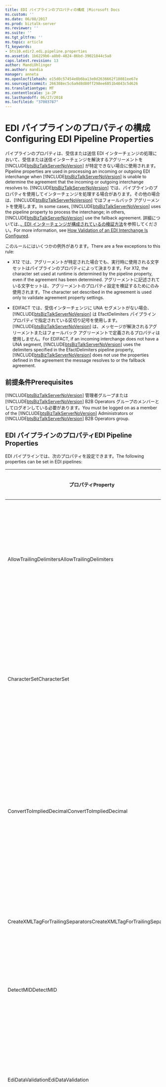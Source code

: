 ```yaml
---
title: EDI パイプラインのプロパティの構成 |Microsoft Docs
ms.custom: ''
ms.date: 06/08/2017
ms.prod: biztalk-server
ms.reviewer: ''
ms.suite: ''
ms.tgt_pltfrm: ''
ms.topic: article
f1_keywords:
- bts10.edir2.edi.pipeline.properties
ms.assetid: 1b6229b6-a8b0-4824-86bd-39021844c5a8
caps.latest.revision: 13
author: MandiOhlinger
ms.author: mandia
manager: anneta
ms.openlocfilehash: e15d0c57454e8b6ba13e0d2636662f18081ee67e
ms.sourcegitcommit: 266308ec5c6a9d8d80ff298ee6051b4843c5d626
ms.translationtype: MT
ms.contentlocale: ja-JP
ms.lasthandoff: 06/27/2018
ms.locfileid: "37003787"
---
```

# <a name="configuring-edi-pipeline-properties"></a><span data-ttu-id="d0d4b-102">EDI パイプラインのプロパティの構成</span><span class="sxs-lookup"><span data-stu-id="d0d4b-102">Configuring EDI Pipeline Properties</span></span>
<span data-ttu-id="d0d4b-103">パイプラインのプロパティは、受信または送信 EDI インターチェンジの処理において、受信または送信インターチェンジを解決するアグリーメントを [!INCLUDE[btsBizTalkServerNoVersion](../includes/btsbiztalkservernoversion-md.md)] が特定できない場合に使用されます。</span><span class="sxs-lookup"><span data-stu-id="d0d4b-103">Pipeline properties are used in processing an incoming or outgoing EDI interchange when [!INCLUDE[btsBizTalkServerNoVersion](../includes/btsbiztalkservernoversion-md.md)] is unable to determine the agreement that the incoming or outgoing interchange resolves to.</span></span> <span data-ttu-id="d0d4b-104">[!INCLUDE[btsBizTalkServerNoVersion](../includes/btsbiztalkservernoversion-md.md)] では、パイプラインのプロパティを使用してインターチェンジを処理する場合があります。その他の場合は、[!INCLUDE[btsBizTalkServerNoVersion](../includes/btsbiztalkservernoversion-md.md)] ではフォールバック アグリーメントを使用します。</span><span class="sxs-lookup"><span data-stu-id="d0d4b-104">In some cases, [!INCLUDE[btsBizTalkServerNoVersion](../includes/btsbiztalkservernoversion-md.md)] uses the pipeline property to process the interchange; in others, [!INCLUDE[btsBizTalkServerNoVersion](../includes/btsbiztalkservernoversion-md.md)] use the fallback agreement.</span></span> <span data-ttu-id="d0d4b-105">詳細については、[、EDI インターチェンジが構成されているの検証方法](../core/how-validation-of-an-edi-interchange-is-configured.md)を参照してください。</span><span class="sxs-lookup"><span data-stu-id="d0d4b-105">For more information, see [How Validation of an EDI Interchange Is Configured](../core/how-validation-of-an-edi-interchange-is-configured.md).</span></span>  
  
 <span data-ttu-id="d0d4b-106">このルールにはいくつかの例外があります。</span><span class="sxs-lookup"><span data-stu-id="d0d4b-106">There are a few exceptions to this rule:</span></span>  
  
- <span data-ttu-id="d0d4b-107">X12 では、アグリーメントが特定された場合でも、実行時に使用される文字セットはパイプラインのプロパティによって決まります。</span><span class="sxs-lookup"><span data-stu-id="d0d4b-107">For X12, the character set used at runtime is determined by the pipeline property, even if the agreement has been determined.</span></span> <span data-ttu-id="d0d4b-108">アグリーメントに記述されている文字セットは、アグリーメントのプロパティ設定を検証するためにのみ使用されます。</span><span class="sxs-lookup"><span data-stu-id="d0d4b-108">The character set described in the agreement is used only to validate agreement property settings.</span></span>  
  
- <span data-ttu-id="d0d4b-109">EDIFACT では、受信インターチェンジに UNA セグメントがない場合、[!INCLUDE[btsBizTalkServerNoVersion](../includes/btsbiztalkservernoversion-md.md)] は EfactDelimiters パイプライン プロパティで指定されている区切り記号を使用します。[!INCLUDE[btsBizTalkServerNoVersion](../includes/btsbiztalkservernoversion-md.md)] は、メッセージが解決されるアグリーメントまたはフォールバック アグリーメントで定義されるプロパティは使用しません。</span><span class="sxs-lookup"><span data-stu-id="d0d4b-109">For EDIFACT, if an incoming interchange does not have a UNA segment, [!INCLUDE[btsBizTalkServerNoVersion](../includes/btsbiztalkservernoversion-md.md)] uses the delimiters specified in the EfactDelimiters pipeline property, [!INCLUDE[btsBizTalkServerNoVersion](../includes/btsbiztalkservernoversion-md.md)] does not use the properties defined in the agreement the message resolves to or the fallback agreement.</span></span>  
  
## <a name="prerequisites"></a><span data-ttu-id="d0d4b-110">前提条件</span><span class="sxs-lookup"><span data-stu-id="d0d4b-110">Prerequisites</span></span>  
 <span data-ttu-id="d0d4b-111">[!INCLUDE[btsBizTalkServerNoVersion](../includes/btsbiztalkservernoversion-md.md)] 管理者グループまたは [!INCLUDE[btsBizTalkServerNoVersion](../includes/btsbiztalkservernoversion-md.md)] B2B Operators グループのメンバーとしてログオンしている必要があります。</span><span class="sxs-lookup"><span data-stu-id="d0d4b-111">You must be logged on as a member of the [!INCLUDE[btsBizTalkServerNoVersion](../includes/btsbiztalkservernoversion-md.md)] Administrators or [!INCLUDE[btsBizTalkServerNoVersion](../includes/btsbiztalkservernoversion-md.md)] B2B Operators group.</span></span>  
  
## <a name="edi-pipeline-properties"></a><span data-ttu-id="d0d4b-112">EDI パイプラインのプロパティ</span><span class="sxs-lookup"><span data-stu-id="d0d4b-112">EDI Pipeline Properties</span></span>  
 <span data-ttu-id="d0d4b-113">EDI パイプラインでは、次のプロパティを設定できます。</span><span class="sxs-lookup"><span data-stu-id="d0d4b-113">The following properties can be set in EDI pipelines:</span></span>  
  
|<span data-ttu-id="d0d4b-114">プロパティ</span><span class="sxs-lookup"><span data-stu-id="d0d4b-114">Property</span></span>|<span data-ttu-id="d0d4b-115">新しく使用する機能</span><span class="sxs-lookup"><span data-stu-id="d0d4b-115">Use</span></span>|<span data-ttu-id="d0d4b-116">値</span><span class="sxs-lookup"><span data-stu-id="d0d4b-116">Values</span></span>|<span data-ttu-id="d0d4b-117">パイプライン - ステージ</span><span class="sxs-lookup"><span data-stu-id="d0d4b-117">Pipeline - Stage</span></span>|  
|--------------|---------|------------|-----------------------|  
|<span data-ttu-id="d0d4b-118">AllowTrailingDelimiters</span><span class="sxs-lookup"><span data-stu-id="d0d4b-118">AllowTrailingDelimiters</span></span>|<span data-ttu-id="d0d4b-119">受信したインターチェンジに対して末尾の区切り記号を生成します。</span><span class="sxs-lookup"><span data-stu-id="d0d4b-119">Generates trailing separators on the interchange received.</span></span>|<span data-ttu-id="d0d4b-120">False (既定値)</span><span class="sxs-lookup"><span data-stu-id="d0d4b-120">False (default)</span></span><br /><br /> <span data-ttu-id="d0d4b-121">True</span><span class="sxs-lookup"><span data-stu-id="d0d4b-121">True</span></span>|<span data-ttu-id="d0d4b-122">EdiReceive - 逆アセンブル</span><span class="sxs-lookup"><span data-stu-id="d0d4b-122">EdiReceive- Disassemble</span></span><br /><br /> <span data-ttu-id="d0d4b-123">AS2EdiReceive - 逆アセンブル</span><span class="sxs-lookup"><span data-stu-id="d0d4b-123">AS2EdiReceive -Disassemble</span></span><br /><br /> <span data-ttu-id="d0d4b-124">EdiSend - アセンブル</span><span class="sxs-lookup"><span data-stu-id="d0d4b-124">EdiSend - Assemble</span></span><br /><br /> <span data-ttu-id="d0d4b-125">AS2EdiSend - アセンブル</span><span class="sxs-lookup"><span data-stu-id="d0d4b-125">AS2EdiSend - Assemble</span></span>|  
|<span data-ttu-id="d0d4b-126">CharacterSet</span><span class="sxs-lookup"><span data-stu-id="d0d4b-126">CharacterSet</span></span>|<span data-ttu-id="d0d4b-127">送信 EDI インターチェンジの実行時の検証中に使用する文字セットを指定します。</span><span class="sxs-lookup"><span data-stu-id="d0d4b-127">Specifies the character set to be used during run-time validation of outgoing EDI interchanges.</span></span><br /><br /> <span data-ttu-id="d0d4b-128">このプロパティは、X12 処理でのみ使用され、EDIFACT には使用されません。</span><span class="sxs-lookup"><span data-stu-id="d0d4b-128">This property is used for X12 processing only, not for EDIFACT.</span></span>|<span data-ttu-id="d0d4b-129">UTF8 (既定値)</span><span class="sxs-lookup"><span data-stu-id="d0d4b-129">UTF8 (default)</span></span><br /><br /> <span data-ttu-id="d0d4b-130">[標準]</span><span class="sxs-lookup"><span data-stu-id="d0d4b-130">Basic</span></span><br /><br /> <span data-ttu-id="d0d4b-131">拡張</span><span class="sxs-lookup"><span data-stu-id="d0d4b-131">Extended</span></span>|<span data-ttu-id="d0d4b-132">EdiReceive - 逆アセンブル</span><span class="sxs-lookup"><span data-stu-id="d0d4b-132">EdiReceive - Disassemble</span></span><br /><br /> <span data-ttu-id="d0d4b-133">AS2EdiReceive - 逆アセンブル</span><span class="sxs-lookup"><span data-stu-id="d0d4b-133">AS2EdiReceive -Disassemble</span></span><br /><br /> <span data-ttu-id="d0d4b-134">EdiSend - アセンブル</span><span class="sxs-lookup"><span data-stu-id="d0d4b-134">EdiSend - Assemble</span></span><br /><br /> <span data-ttu-id="d0d4b-135">AS2EdiSend - アセンブル</span><span class="sxs-lookup"><span data-stu-id="d0d4b-135">AS2EdiSend - Assemble</span></span>|  
|<span data-ttu-id="d0d4b-136">ConvertToImpliedDecimal</span><span class="sxs-lookup"><span data-stu-id="d0d4b-136">ConvertToImpliedDecimal</span></span>|<span data-ttu-id="d0d4b-137">受信インターチェンジについて、BizTalk Server の中間 XML で、10 進形式 Nn で指定された EDI 番号を底 10 の数値に変換します。</span><span class="sxs-lookup"><span data-stu-id="d0d4b-137">For an incoming interchange, converts an EDI number that is specified with the format Nn into a base-10 numeric value in the intermediate XML in BizTalk Server.</span></span><br /><br /> <span data-ttu-id="d0d4b-138">このプロパティは、X12 処理でのみ使用され、EDIFACT には使用されません。</span><span class="sxs-lookup"><span data-stu-id="d0d4b-138">This property is used for X12 processing only, not for EDIFACT.</span></span>|<span data-ttu-id="d0d4b-139">False (既定値)</span><span class="sxs-lookup"><span data-stu-id="d0d4b-139">False (default)</span></span><br /><br /> <span data-ttu-id="d0d4b-140">True</span><span class="sxs-lookup"><span data-stu-id="d0d4b-140">True</span></span>|<span data-ttu-id="d0d4b-141">EdiReceive - 逆アセンブル</span><span class="sxs-lookup"><span data-stu-id="d0d4b-141">EdiReceive - Disassemble</span></span><br /><br /> <span data-ttu-id="d0d4b-142">AS2EdiReceive - 逆アセンブル</span><span class="sxs-lookup"><span data-stu-id="d0d4b-142">AS2EdiReceive - Disassemble</span></span>|  
|<span data-ttu-id="d0d4b-143">CreateXMLTagForTrailingSeparators</span><span class="sxs-lookup"><span data-stu-id="d0d4b-143">CreateXMLTagForTrailingSeparators</span></span>|<span data-ttu-id="d0d4b-144">末尾の区切り記号のそれぞれの空の XML タグを作成します (設定した場合**AllowTrailingDelimiters** true)。</span><span class="sxs-lookup"><span data-stu-id="d0d4b-144">Creates empty XML tags for each of the trailing separators (if you have set **AllowTrailingDelimiters** to true).</span></span>|<span data-ttu-id="d0d4b-145">False (既定値)</span><span class="sxs-lookup"><span data-stu-id="d0d4b-145">False (default)</span></span><br /><br /> <span data-ttu-id="d0d4b-146">True</span><span class="sxs-lookup"><span data-stu-id="d0d4b-146">True</span></span>|<span data-ttu-id="d0d4b-147">EdiReceive - 逆アセンブル</span><span class="sxs-lookup"><span data-stu-id="d0d4b-147">EdiReceive - Disassemble</span></span><br /><br /> <span data-ttu-id="d0d4b-148">AS2EdiReceive - 逆アセンブル</span><span class="sxs-lookup"><span data-stu-id="d0d4b-148">AS2EdiReceive - Disassemble</span></span>|  
|<span data-ttu-id="d0d4b-149">DetectMID</span><span class="sxs-lookup"><span data-stu-id="d0d4b-149">DetectMID</span></span>|<span data-ttu-id="d0d4b-150">単一のメッセージ内の複数のインターチェンジを EDI 逆アセンブラーで解析できるようにします。</span><span class="sxs-lookup"><span data-stu-id="d0d4b-150">Enables the EDI Disassembler to parse multiple interchanges in a single message.</span></span>|<span data-ttu-id="d0d4b-151">True (既定値)</span><span class="sxs-lookup"><span data-stu-id="d0d4b-151">True (default)</span></span><br /><br /> <span data-ttu-id="d0d4b-152">False</span><span class="sxs-lookup"><span data-stu-id="d0d4b-152">False</span></span>|<span data-ttu-id="d0d4b-153">EdiReceive - 逆アセンブル</span><span class="sxs-lookup"><span data-stu-id="d0d4b-153">EdiReceive - Disassemble</span></span><br /><br /> <span data-ttu-id="d0d4b-154">AS2EdiReceive - 逆アセンブル</span><span class="sxs-lookup"><span data-stu-id="d0d4b-154">AS2EdiReceive - Disassemble</span></span>|  
|<span data-ttu-id="d0d4b-155">EdiDataValidation</span><span class="sxs-lookup"><span data-stu-id="d0d4b-155">EdiDataValidation</span></span>|<span data-ttu-id="d0d4b-156">送信 EDI インターチェンジの場合、フィールド長、省略可能性、および EDI データ要素の検証に加えて、繰り返し回数の検証などの EDI の種類 (データ要素) 検証を有効にします。</span><span class="sxs-lookup"><span data-stu-id="d0d4b-156">Enables EDI type (data elements) validation of outgoing EDI interchanges, including validation of field length, optionality, and repeat count in addition to EDI data element validation.</span></span>|<span data-ttu-id="d0d4b-157">True (既定値)</span><span class="sxs-lookup"><span data-stu-id="d0d4b-157">True (default)</span></span><br /><br /> <span data-ttu-id="d0d4b-158">False</span><span class="sxs-lookup"><span data-stu-id="d0d4b-158">False</span></span>|<span data-ttu-id="d0d4b-159">EdiReceive - 逆アセンブル</span><span class="sxs-lookup"><span data-stu-id="d0d4b-159">EdiReceive - Disassemble</span></span><br /><br /> <span data-ttu-id="d0d4b-160">AS2EdiReceive - 逆アセンブル</span><span class="sxs-lookup"><span data-stu-id="d0d4b-160">AS2EdiReceive - Disassemble</span></span><br /><br /> <span data-ttu-id="d0d4b-161">EdiSend - アセンブル</span><span class="sxs-lookup"><span data-stu-id="d0d4b-161">EdiSend - Assemble</span></span><br /><br /> <span data-ttu-id="d0d4b-162">AS2EdiSend - アセンブル</span><span class="sxs-lookup"><span data-stu-id="d0d4b-162">AS2EdiSend - Assemble</span></span>|  
|<span data-ttu-id="d0d4b-163">EfactDelimiters</span><span class="sxs-lookup"><span data-stu-id="d0d4b-163">EfactDelimiters</span></span>|<span data-ttu-id="d0d4b-164">受信インターチェンジの処理に使用される区切り記号を示します。</span><span class="sxs-lookup"><span data-stu-id="d0d4b-164">Indicates the delimiters to be used in processing an incoming interchange.</span></span> <span data-ttu-id="d0d4b-165">受信インターチェンジに UNA セグメントがない場合に使用されます。</span><span class="sxs-lookup"><span data-stu-id="d0d4b-165">Used if an incoming interchange does not have a UNA segment.</span></span><br /><br /> <span data-ttu-id="d0d4b-166">区切り記号には、次のものがあります。</span><span class="sxs-lookup"><span data-stu-id="d0d4b-166">The delimiters include the following:</span></span><br /><br /> <span data-ttu-id="d0d4b-167">UNA1 (コンポーネント データ要素区切り記号)</span><span class="sxs-lookup"><span data-stu-id="d0d4b-167">-   UNA1 (Component data element separator)</span></span><br /><span data-ttu-id="d0d4b-168">UNA2 (データ要素区切り記号)</span><span class="sxs-lookup"><span data-stu-id="d0d4b-168">-   UNA2 (Data element separator)</span></span><br /><span data-ttu-id="d0d4b-169">UNA3 (小数点表記)</span><span class="sxs-lookup"><span data-stu-id="d0d4b-169">-   UNA3 (Decimal notation)</span></span><br /><span data-ttu-id="d0d4b-170">UNA4 (リリース インジケーター)</span><span class="sxs-lookup"><span data-stu-id="d0d4b-170">-   UNA4 (Release indicator)</span></span><br /><span data-ttu-id="d0d4b-171">UNA5 (繰り返し区切り記号)</span><span class="sxs-lookup"><span data-stu-id="d0d4b-171">-   UNA5 (Repetition separator)</span></span><br /><span data-ttu-id="d0d4b-172">UNA6 (セグメント終端記号)**注:** edifact 処理でのみ、X12 ではなくこのプロパティを使用します。</span><span class="sxs-lookup"><span data-stu-id="d0d4b-172">-   UNA6 (Segment terminator) **Note:**  This property is used for EDIFACT processing only, not for X12.</span></span>|<span data-ttu-id="d0d4b-173">0x3A、0x2B、0x2C、0x3F、0x20、0x27 (既定値)</span><span class="sxs-lookup"><span data-stu-id="d0d4b-173">0x3A, 0x2B, 0x2C, 0x3F, 0x20, 0x27 (defaults)</span></span>|<span data-ttu-id="d0d4b-174">EdiReceive - 逆アセンブル</span><span class="sxs-lookup"><span data-stu-id="d0d4b-174">EdiReceive - Disassemble</span></span><br /><br /> <span data-ttu-id="d0d4b-175">AS2EdiReceive - 逆アセンブル</span><span class="sxs-lookup"><span data-stu-id="d0d4b-175">AS2EdiReceive - Disassemble</span></span>|  
<span data-ttu-id="d0d4b-176">IgnoreMessageEncoding</span><span class="sxs-lookup"><span data-stu-id="d0d4b-176">IgnoreMessageEncoding</span></span>|<span data-ttu-id="d0d4b-177">BatchMarker コンポーネントは、EDI を設定していないことを指定します。EncodingType コンテキスト プロパティを\<X12\>または\<EDIFACT\>します。</span><span class="sxs-lookup"><span data-stu-id="d0d4b-177">Specifies that the BatchMarker component will not set the EDI.EncodingType context property to \<X12\> or \<EDIFACT\>.</span></span> <span data-ttu-id="d0d4b-178">非 EDI メッセージを処理する際にカスタム パイプラインに適用されます。</span><span class="sxs-lookup"><span data-stu-id="d0d4b-178">This applies to custom pipelines when processing non-EDI messages.</span></span>|<span data-ttu-id="d0d4b-179">False (既定値)</span><span class="sxs-lookup"><span data-stu-id="d0d4b-179">False (default)</span></span><br /><br /> <span data-ttu-id="d0d4b-180">True</span><span class="sxs-lookup"><span data-stu-id="d0d4b-180">True</span></span>|<span data-ttu-id="d0d4b-181">EdiReceive - パーティの解決</span><span class="sxs-lookup"><span data-stu-id="d0d4b-181">EdiReceive - ResolveParty</span></span><br /><br /> <span data-ttu-id="d0d4b-182">AS2EdiReceive - パーティの解決</span><span class="sxs-lookup"><span data-stu-id="d0d4b-182">AS2EdiReceive - ResolveParty</span></span>|  
|<span data-ttu-id="d0d4b-183">MaskSecurityInformation</span><span class="sxs-lookup"><span data-stu-id="d0d4b-183">MaskSecurityInformation</span></span>|<span data-ttu-id="d0d4b-184">情報の漏えいを防ぐために、受信 EDI インターチェンジのコンテキスト プロパティで認証/パスワードのセキュリティ情報をマスクします。</span><span class="sxs-lookup"><span data-stu-id="d0d4b-184">Mask authorization/password security information in the context property of an incoming EDI interchange to prevent information disclosure.</span></span> <span data-ttu-id="d0d4b-185">ISA1、ISA2、ISA3、ISA4 の各フィールド (X12 インターチェンジの場合)、および UNB6 フィールド (EDIFACT インターチェンジの場合) に適用されます。</span><span class="sxs-lookup"><span data-stu-id="d0d4b-185">Applies to the ISA1, ISA2, ISA3, and ISA4 fields for X12 interchanges; and the UNB6 fields for EDIFACT interchanges.</span></span>|<span data-ttu-id="d0d4b-186">True (既定値)</span><span class="sxs-lookup"><span data-stu-id="d0d4b-186">True (default)</span></span><br /><br /> <span data-ttu-id="d0d4b-187">False</span><span class="sxs-lookup"><span data-stu-id="d0d4b-187">False</span></span>|<span data-ttu-id="d0d4b-188">EdiReceive - 逆アセンブル</span><span class="sxs-lookup"><span data-stu-id="d0d4b-188">EdiReceive - Disassemble</span></span><br /><br /> <span data-ttu-id="d0d4b-189">AS2EdiReceive - 逆アセンブル</span><span class="sxs-lookup"><span data-stu-id="d0d4b-189">AS2EdiReceive - Disassemble</span></span>|  
|<span data-ttu-id="d0d4b-190">PreserveInterchange</span><span class="sxs-lookup"><span data-stu-id="d0d4b-190">PreserveInterchange</span></span>|<span data-ttu-id="d0d4b-191">受信したバッチを 1 つの単位として処理することを指定します。</span><span class="sxs-lookup"><span data-stu-id="d0d4b-191">Specifies that a batch received will be processed as a single unit.</span></span>|<span data-ttu-id="d0d4b-192">False (既定値)</span><span class="sxs-lookup"><span data-stu-id="d0d4b-192">False (default)</span></span><br /><br /> <span data-ttu-id="d0d4b-193">True</span><span class="sxs-lookup"><span data-stu-id="d0d4b-193">True</span></span>|<span data-ttu-id="d0d4b-194">EdiReceive - 逆アセンブル</span><span class="sxs-lookup"><span data-stu-id="d0d4b-194">EdiReceive - Disassemble</span></span><br /><br /> <span data-ttu-id="d0d4b-195">AS2EdiReceive - 逆アセンブル</span><span class="sxs-lookup"><span data-stu-id="d0d4b-195">AS2EdiReceive - Disassemble</span></span>|  
|<span data-ttu-id="d0d4b-196">RouteAckOn2WayPort</span><span class="sxs-lookup"><span data-stu-id="d0d4b-196">RouteAckOn2WayPort</span></span>|<span data-ttu-id="d0d4b-197">双方向の要求 - 応答の受信ポートの開いている接続経由で EDI 受信確認を返します。</span><span class="sxs-lookup"><span data-stu-id="d0d4b-197">Returns an EDI acknowledgment over the open connection of a two-way request-response receive port.</span></span>|<span data-ttu-id="d0d4b-198">True (既定値)</span><span class="sxs-lookup"><span data-stu-id="d0d4b-198">True (default)</span></span><br /><br /> <span data-ttu-id="d0d4b-199">False</span><span class="sxs-lookup"><span data-stu-id="d0d4b-199">False</span></span>|<span data-ttu-id="d0d4b-200">EdiReceive - 逆アセンブル</span><span class="sxs-lookup"><span data-stu-id="d0d4b-200">EdiReceive - Disassemble</span></span><br /><br /> <span data-ttu-id="d0d4b-201">AS2EdiReceive - 逆アセンブル</span><span class="sxs-lookup"><span data-stu-id="d0d4b-201">AS2EdiReceive - Disassemble</span></span>|  
|<span data-ttu-id="d0d4b-202">UseDotAsDecimalSeperator</span><span class="sxs-lookup"><span data-stu-id="d0d4b-202">UseDotAsDecimalSeperator</span></span>|<span data-ttu-id="d0d4b-203">True に設定すると、EDI 受信パイプラインは、10 進数表記"."</span><span class="sxs-lookup"><span data-stu-id="d0d4b-203">When set to True, the EDI receive pipeline uses a decimal notation of “.”</span></span> <span data-ttu-id="d0d4b-204">受信ドキュメントの 10 進表記代わりに。</span><span class="sxs-lookup"><span data-stu-id="d0d4b-204">instead of the decimal notation of the incoming document.</span></span>|<span data-ttu-id="d0d4b-205">False (既定値)</span><span class="sxs-lookup"><span data-stu-id="d0d4b-205">False (default)</span></span><br /><br /> <span data-ttu-id="d0d4b-206">True</span><span class="sxs-lookup"><span data-stu-id="d0d4b-206">True</span></span>|<span data-ttu-id="d0d4b-207">EdiReceive-逆アセンブル</span><span class="sxs-lookup"><span data-stu-id="d0d4b-207">EdiReceive – Disassemble</span></span><br /><br /> <span data-ttu-id="d0d4b-208">AS2EdiReceive - 逆アセンブル</span><span class="sxs-lookup"><span data-stu-id="d0d4b-208">AS2EdiReceive - Disassemble</span></span>|  
|<span data-ttu-id="d0d4b-209">UseIsa11AsRepetitionSeparator</span><span class="sxs-lookup"><span data-stu-id="d0d4b-209">UseIsa11AsRepetitionSeparator</span></span>|<span data-ttu-id="d0d4b-210">繰り返し区切り文字として、標準識別子ではなく ISA11 が使用されることを指定します。</span><span class="sxs-lookup"><span data-stu-id="d0d4b-210">Specifies that ISA11 is used as a Repetition separator instead of a Standard identifier.</span></span> <span data-ttu-id="d0d4b-211">**注:** x12 処理で EDIFACT ではなくのみ、このプロパティを使用します。</span><span class="sxs-lookup"><span data-stu-id="d0d4b-211">**Note:**  This property is used for X12 processing only, not for EDIFACT.</span></span>|<span data-ttu-id="d0d4b-212">False (既定値)</span><span class="sxs-lookup"><span data-stu-id="d0d4b-212">False (default)</span></span><br /><br /> <span data-ttu-id="d0d4b-213">True</span><span class="sxs-lookup"><span data-stu-id="d0d4b-213">True</span></span>|<span data-ttu-id="d0d4b-214">EdiReceive - 逆アセンブル</span><span class="sxs-lookup"><span data-stu-id="d0d4b-214">EdiReceive - Disassemble</span></span><br /><br /> <span data-ttu-id="d0d4b-215">AS2EdiReceive - 逆アセンブル</span><span class="sxs-lookup"><span data-stu-id="d0d4b-215">AS2EdiReceive - Disassemble</span></span>|  
|<span data-ttu-id="d0d4b-216">XmlSchemaValidation</span><span class="sxs-lookup"><span data-stu-id="d0d4b-216">XmlSchemaValidation</span></span>|<span data-ttu-id="d0d4b-217">送信 EDI インターチェンジに対する拡張された (BTS-XSD) 検証を有効にします。</span><span class="sxs-lookup"><span data-stu-id="d0d4b-217">Enables extended (BTS-XSD) validation of outgoing EDI interchanges.</span></span> <span data-ttu-id="d0d4b-218">これは、データ型が EDI データ型ではない要素を使用してカスタマイズされたスキーマのみに適用されます。</span><span class="sxs-lookup"><span data-stu-id="d0d4b-218">This applies only if the schema has been customized with elements whose data type is not an EDI data type.</span></span> <span data-ttu-id="d0d4b-219">これらの追加された要素は、EDI 検証では検証されないため、拡張された検証で検証されます。</span><span class="sxs-lookup"><span data-stu-id="d0d4b-219">These added elements are not be validated by EDI validation, so will be covered by extended validation.</span></span>|<span data-ttu-id="d0d4b-220">False (既定値)</span><span class="sxs-lookup"><span data-stu-id="d0d4b-220">False (default)</span></span><br /><br /> <span data-ttu-id="d0d4b-221">True</span><span class="sxs-lookup"><span data-stu-id="d0d4b-221">True</span></span>|<span data-ttu-id="d0d4b-222">EdiReceive - 逆アセンブル</span><span class="sxs-lookup"><span data-stu-id="d0d4b-222">EdiReceive - Disassemble</span></span><br /><br /> <span data-ttu-id="d0d4b-223">AS2EdiReceive - 逆アセンブル</span><span class="sxs-lookup"><span data-stu-id="d0d4b-223">AS2EdiReceive - Disassemble</span></span><br /><br /> <span data-ttu-id="d0d4b-224">EdiSend - アセンブル</span><span class="sxs-lookup"><span data-stu-id="d0d4b-224">EdiSend - Assemble</span></span><br /><br /> <span data-ttu-id="d0d4b-225">AS2EdiSend - アセンブル</span><span class="sxs-lookup"><span data-stu-id="d0d4b-225">AS2EdiSend - Assemble</span></span>|  
  
### <a name="to-set-a-pipeline-property"></a><span data-ttu-id="d0d4b-226">パイプライン プロパティの設定</span><span class="sxs-lookup"><span data-stu-id="d0d4b-226">To set a pipeline property</span></span>  
  
1. <span data-ttu-id="d0d4b-227">[!INCLUDE[btsBizTalkServerNoVersion](../includes/btsbiztalkservernoversion-md.md)]管理コンソールで、受信場所を右クリックするか、プロパティを設定し、クリックするパイプラインを使用してポートを送信**プロパティ**します。</span><span class="sxs-lookup"><span data-stu-id="d0d4b-227">In [!INCLUDE[btsBizTalkServerNoVersion](../includes/btsbiztalkservernoversion-md.md)] Administration Console, right-click the receive location or send port using the pipeline that you want to set properties for, and then click **Properties**.</span></span>  
  
2. <span data-ttu-id="d0d4b-228">プロパティを設定する対象のパイプラインの横にある省略記号ボタン ([…]) をクリックします。</span><span class="sxs-lookup"><span data-stu-id="d0d4b-228">Click the ellipsis button (…) next to the pipeline that you want to set properties for.</span></span>  
  
3. <span data-ttu-id="d0d4b-229">**パイプラインの構成** ダイアログ ボックスで、プロパティの値を入力し、順にクリックします**OK**します。</span><span class="sxs-lookup"><span data-stu-id="d0d4b-229">In the **Configure Pipeline** dialog box, enter the value for the property, and then click **OK**.</span></span>  
  
## <a name="see-also"></a><span data-ttu-id="d0d4b-230">参照</span><span class="sxs-lookup"><span data-stu-id="d0d4b-230">See Also</span></span>  
 [<span data-ttu-id="d0d4b-231">EDI インターチェンジの検証を構成する方法</span><span class="sxs-lookup"><span data-stu-id="d0d4b-231">How Validation of an EDI Interchange Is Configured</span></span>](../core/how-validation-of-an-edi-interchange-is-configured.md)
